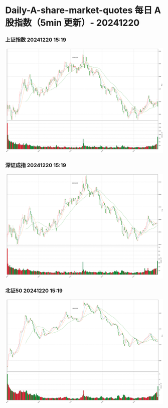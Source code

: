
# Daily-A-share-market-quotes 每日 A 股指数（5min 更新）- 20241220

### 上证指数 20241220 15:19
![](./fig/2024/12/20241220-sh000001.png)

### 深证成指 20241220 15:19
![](./fig/2024/12/20241220-sz399001.png)

### 北证50 20241220 15:19
![](./fig/2024/12/20241220-bj899050.png)
